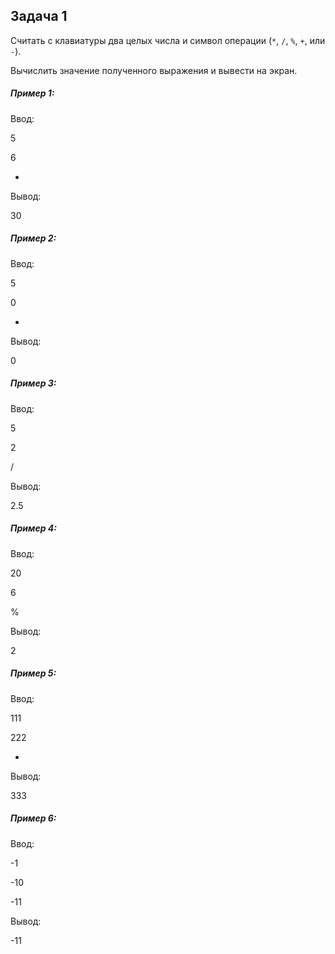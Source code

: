 ## Задача 1

Считать с клавиатуры два целых числа и символ операции (`*`, `/`, `%`, `+`, или `-`).

Вычислить значение полученного выражения и вывести на экран.

##### Пример 1:

Ввод:

5

6

*

Вывод:

30

##### Пример 2:

Ввод: 

5

0

*

Вывод:

0

##### Пример 3:

Ввод: 

5

2

/

Вывод:

2.5

##### Пример 4:

Ввод: 

20

6

%

Вывод:

2

##### Пример 5:

Ввод: 

111

222

+

Вывод:

333

##### Пример 6:

Ввод: 

-1

-10

-11

Вывод:

-11
